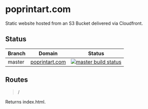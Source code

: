 # poprintart.com

Static website hosted from an S3 Bucket delivered via Cloudfront.

## Status

|Branch|Domain                                        |Status                        |
|------|----------------------------------------------|------------------------------|
|master|[poprintart.com][1]|[![master build status][2]][3]|

## Routes

> /

Returns index.html.

[1]: http://poprintart.com/
[2]: https://codebuild.us-east-1.amazonaws.com/badges?uuid=eyJlbmNyeXB0ZWREYXRhIjoiejZQaitTWE9jU0lTcmNXTmNIZ2NxZ2NtMCtOU2U2YUFXTHBxbEhzZzAyajJQVzliVUYwSVptNTVtNHV4TytrQ1ROWHZsNGhIZ01aVGI5M1ErSEV2NmdFPSIsIml2UGFyYW1ldGVyU3BlYyI6IlVubXMvaWpnN05FbHRWQTEiLCJtYXRlcmlhbFNldFNlcmlhbCI6MX0%3D&branch=master
[3]: https://console.aws.amazon.com/codesuite/codebuild/projects/github-poprintartcom/history?region=us-east-1

